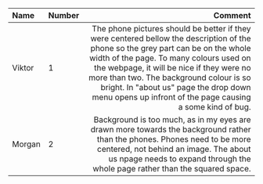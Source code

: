 |Name|Number|Comment|
|:---|------|-------:|
|Viktor|1|The phone pictures should be better if they were centered bellow the description of the phone so the grey part can be on the whole width of the page. To many colours used on the webpage, it will be nice if they were no more than two. The background colour is so bright. In "about us" page the drop down menu opens up infront of the page causing a some kind of bug.
|Morgan|2|Background is too much, as in my eyes are drawn more towards the background rather than the phones. Phones need to be more centered, not behind an image. The about us npage needs to expand through the whole page rather than the squared space.|